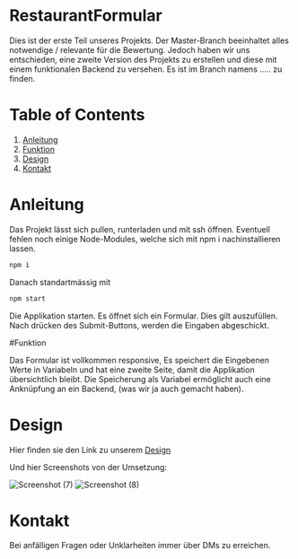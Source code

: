 # RestaurantFormular 

Dies ist der erste Teil unseres Projekts. Der Master-Branch beeinhaltet alles notwendige / relevante für die Bewertung. Jedoch haben wir uns entschieden, eine zweite Version des Projekts zu erstellen und diese mit einem funktionalen Backend zu versehen.
Es ist im Branch namens ..... zu finden. 

# Table of Contents

1. [Anleitung](#Anleitung)
2. [Funktion](#funktion)
3. [Design](#design)
4. [Kontakt](#kontakt)


# Anleitung

Das Projekt lässt sich pullen, runterladen und mit ssh öffnen. Eventuell fehlen noch einige Node-Modules, welche sich mit npm i nachinstallieren lassen.
```bash
npm i
```
Danach standartmässig mit
```bash
npm start
```
Die Applikation starten. Es öffnet sich ein Formular. Dies gilt auszufüllen. Nach drücken des Submit-Buttons, werden die Eingaben abgeschickt.

#Funktion

Das Formular ist vollkommen responsive, Es speichert die Eingebenen Werte in Variabeln und hat eine zweite Seite, damit die Applikation übersichtlich bleibt. Die Speicherung als Variabel ermöglicht auch eine Anknüpfung an ein Backend,
(was wir ja auch gemacht haben). 

# Design

Hier finden sie den Link zu unserem [Design](https://www.figma.com/file/bSPTLWguMkYnjmX8QjE2K5/Figma-basics?type=design&node-id=501-11&mode=design)

Und hier Screenshots von der Umsetzung:


![Screenshot (7)](https://github.com/EricLuec/RestaurantFormular/assets/140081980/72138dad-4871-4fe9-9b31-6b4a06b1f0ad)
![Screenshot (8)](https://github.com/EricLuec/RestaurantFormular/assets/140081980/966a562a-ad0a-4a6f-b20e-65c6397505b8)


# Kontakt 
Bei anfälligen Fragen oder Unklarheiten immer über DMs zu erreichen. 
